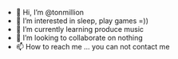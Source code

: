 - 👋 Hi, I’m @tonmillion
- 👀 I’m interested in sleep, play games =))
- 🌱 I’m currently learning produce music
- 💞️ I’m looking to collaborate on nothing
- 📫 How to reach me ... you can not contact me 

<!---
tonmillion/tonmillion is a ✨ special ✨ repository because its `README.md` (this file) appears on your GitHub profile.
You can click the Preview link to take a look at your changes.
--->
